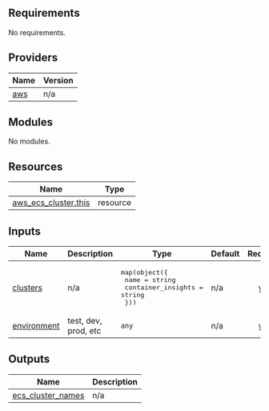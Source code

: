 <!-- BEGIN_TF_DOCS -->
## Requirements

No requirements.

## Providers

| Name | Version |
|------|---------|
| <a name="provider_aws"></a> [aws](#provider\_aws) | n/a |

## Modules

No modules.

## Resources

| Name | Type |
|------|------|
| [aws_ecs_cluster.this](https://registry.terraform.io/providers/hashicorp/aws/latest/docs/resources/ecs_cluster) | resource |

## Inputs

| Name | Description | Type | Default | Required |
|------|-------------|------|---------|:--------:|
| <a name="input_clusters"></a> [clusters](#input\_clusters) | n/a | <pre>map(object({<br>    name               = string<br>    container_insights = string<br>  }))</pre> | n/a | yes |
| <a name="input_environment"></a> [environment](#input\_environment) | test, dev, prod, etc | `any` | n/a | yes |

## Outputs

| Name | Description |
|------|-------------|
| <a name="output_ecs_cluster_names"></a> [ecs\_cluster\_names](#output\_ecs\_cluster\_names) | n/a |
<!-- END_TF_DOCS -->